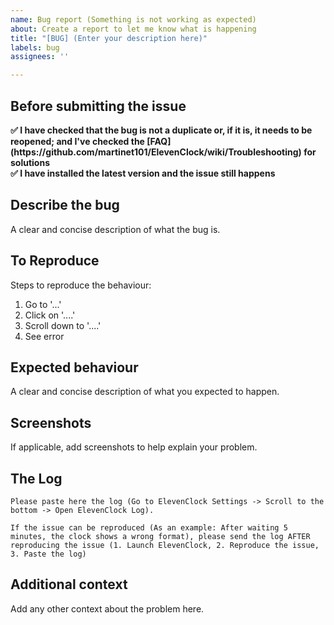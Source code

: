 ```yaml
---
name: Bug report (Something is not working as expected)
about: Create a report to let me know what is happening
title: "[BUG] (Enter your description here)"
labels: bug
assignees: ''

---
```


## Before submitting the issue

<b>
✅ I have checked that the bug is not a duplicate or, if it is, it needs to be reopened; and I've checked the [FAQ](https://github.com/martinet101/ElevenClock/wiki/Troubleshooting) for solutions<br>
✅ I have installed the latest version and the issue still happens<br>
 
</b>

## Describe the bug
A clear and concise description of what the bug is.

## To Reproduce
Steps to reproduce the behaviour:
1. Go to '...'
2. Click on '....'
3. Scroll down to '....'
4. See error

## Expected behaviour
A clear and concise description of what you expected to happen.

## Screenshots
If applicable, add screenshots to help explain your problem.

## The Log

```
Please paste here the log (Go to ElevenClock Settings -> Scroll to the bottom -> Open ElevenClock Log). 

If the issue can be reproduced (As an example: After waiting 5 minutes, the clock shows a wrong format), please send the log AFTER reproducing the issue (1. Launch ElevenClock, 2. Reproduce the issue, 3. Paste the log)

```

## Additional context
Add any other context about the problem here.
